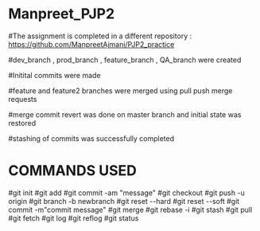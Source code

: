 # Manpreet_PJP2

#The assignment is completed in a different repository : https://github.com/ManpreetAjmani/PJP2_practice

#dev_branch , prod_branch , feature_branch , QA_branch were created

#Initital commits were made

#feature and feature2 branches were merged using pull push merge requests

#merge commit revert was done on master branch and initial state was restored

#stashing of commits was successfully completed

# COMMANDS USED

#git init
#git add
#git commit -am "message"
#git checkout <branch>
#git push -u origin <branch>
#git branch -b newbranch
#git reset --hard
#git reset --soft
#git commit -m"commit message"
#git merge <branch>
#git rebase -i
#git stash
#git pull
#git fetch
#git log
#git reflog
#git status
